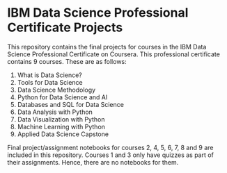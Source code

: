 # IBM Data Science Professional Certificate Projects

This repository contains the final projects for courses in the IBM Data Science Professional Certificate on Coursera. This professional certificate contains 9 courses. These are as follows:
1. What is Data Science?
2. Tools for Data Science
3. Data Science Methodology
4. Python for Data Science and AI
5. Databases and SQL for Data Science
6. Data Analysis with Python
7. Data Visualization with Python
8. Machine Learning with Python
9. Applied Data Science Capstone

Final project/assignment notebooks for courses 2, 4, 5, 6, 7, 8 and 9 are included in this repository. Courses 1 and 3 only have quizzes as part of their assignments. Hence, there are no notebooks for them.
